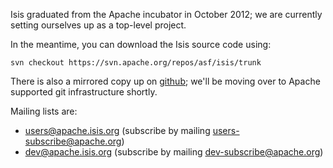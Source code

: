 Isis graduated from the Apache incubator in October 2012; we are currently setting ourselves up as a top-level project.

In the meantime, you can download the Isis source code using:

    svn checkout https://svn.apache.org/repos/asf/isis/trunk

There is also a mirrored copy up on [github](https://github.com/danhaywood/apache-isis-tlp); we'll be moving over to Apache supported git infrastructure shortly.

Mailing lists are:

- users@apache.isis.org (subscribe by mailing [users-subscribe@apache.org](mailto:users-subscribe@apache.org))
- dev@apache.isis.org (subscribe by mailing [dev-subscribe@apache.org](mailto:dev-subscribe@apache.org))
